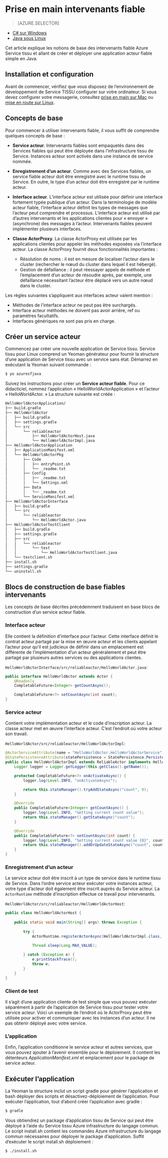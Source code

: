 <properties
   pageTitle="Prise en main Service TISSU fiable intervenants | Microsoft Azure"
   description="Ce didacticiel vous guide dans les étapes de création, le débogage et déploiement d’un service basé sur acteur simple à l’aide du Service TISSU fiable intervenants."
   services="service-fabric"
   documentationCenter=".net"
   authors="vturecek"
   manager="timlt"
   editor=""/>

<tags
   ms.service="service-fabric"
   ms.devlang="java"
   ms.topic="article"
   ms.tgt_pltfrm="NA"
   ms.workload="NA"
   ms.date="09/25/2016"
   ms.author="vturecek"/>

# <a name="getting-started-with-reliable-actors"></a>Prise en main intervenants fiable

> [AZURE.SELECTOR]
- [C# sur Windows](service-fabric-reliable-actors-get-started.md)
- [Java sous Linux](service-fabric-reliable-actors-get-started-java.md)

Cet article explique les notions de base des intervenants fiable Azure Service tissu et allant de créer et déployer une application acteur fiable simple en Java.

## <a name="installation-and-setup"></a>Installation et configuration
Avant de commencer, vérifiez que vous disposez de l’environnement de développement de Service TISSU configurer sur votre ordinateur.
Si vous devez configurer votre messagerie, consultez [prise en main sur Mac](service-fabric-get-started-mac.md) ou [mise en route sur Linux](service-fabric-get-started-linux.md).

## <a name="basic-concepts"></a>Concepts de base
Pour commencer à utiliser intervenants fiable, il vous suffit de comprendre quelques concepts de base :

 * **Service acteur**. Intervenants fiables sont empaquetés dans des Services fiables qui peut être déployée dans l’infrastructure tissu de Service. Instances acteur sont activés dans une instance de service nommée.
 
 * **Enregistrement d’un acteur**. Comme avec des Services fiables, un service fiable acteur doit être enregistré avec le runtime tissu de Service. En outre, le type d’un acteur doit être enregistré par le runtime acteur.
 
 * **Interface acteur**. L’interface acteur est utilisée pour définir une interface fortement typée publique d’un acteur. Dans la terminologie de modèle acteur fiable, l’interface acteur définit les types de messages que l’acteur peut comprendre et processus. L’interface acteur est utilisé par d’autres intervenants et les applications clientes pour « envoyer » (asynchrone) des messages à l’acteur. Intervenants fiables peuvent implémenter plusieurs interfaces.
 
 * **Classe ActorProxy**. La classe ActorProxy est utilisée par les applications clientes pour appeler les méthodes exposées via l’interface acteur. La classe ActorProxy fournit deux fonctionnalités importantes :
    * Résolution de noms : il est en mesure de localiser l’acteur dans le cluster (rechercher le nœud du cluster dans lequel il est hébergé).
    * Gestion de défaillance : il peut réessayer appels de méthode et l’emplacement d’un acteur de résoudre après, par exemple, une défaillance nécessitant l’acteur être déplacé vers un autre nœud dans le cluster.

Les règles suivantes s’appliquent aux interfaces acteur valent mention :

- Méthodes de l’interface acteur ne peut pas être surchargés.
- Interface acteur méthodes ne doivent pas avoir arrière, ref ou paramètres facultatifs.
- Interfaces génériques ne sont pas pris en charge.

## <a name="create-an-actor-service"></a>Créer un service acteur
Commencez par créer une nouvelle application de Service tissu. Service tissu pour Linux comprend un Yeoman générateur pour fournir la structure d’une application de Service tissu avec un service sans état. Démarrez en exécutant la Yeoman suivant commande :

```bash
$ yo azuresfjava
```

Suivez les instructions pour créer un **Service acteur fiable**. Pour ce didacticiel, nommez l’application « HelloWorldActorApplication » et l’acteur « HelloWorldActor. » La structure suivante est créée :

```bash
HelloWorldActorApplication/
├── build.gradle
├── HelloWorldActor
│   ├── build.gradle
│   ├── settings.gradle
│   └── src
│       └── reliableactor
│           ├── HelloWorldActorHost.java
│           └── HelloWorldActorImpl.java
├── HelloWorldActorApplication
│   ├── ApplicationManifest.xml
│   └── HelloWorldActorPkg
│       ├── Code
│       │   ├── entryPoint.sh
│       │   └── _readme.txt
│       ├── Config
│       │   ├── _readme.txt
│       │   └── Settings.xml
│       ├── Data
│       │   └── _readme.txt
│       └── ServiceManifest.xml
├── HelloWorldActorInterface
│   ├── build.gradle
│   └── src
│       └── reliableactor
│           └── HelloWorldActor.java
├── HelloWorldActorTestClient
│   ├── build.gradle
│   ├── settings.gradle
│   ├── src
│   │   └── reliableactor
│   │       └── test
│   │           └── HelloWorldActorTestClient.java
│   └── testclient.sh
├── install.sh
├── settings.gradle
└── uninstall.sh
```

## <a name="reliable-actors-basic-building-blocks"></a>Blocs de construction de base fiables intervenants

Les concepts de base décrites précédemment traduisent en base blocs de construction d’un service acteur fiable.

### <a name="actor-interface"></a>Interface acteur

Elle contient la définition d’interface pour l’acteur. Cette interface définit le contrat acteur partagé par la mise en œuvre acteur et les clients appelant l’acteur pour qu’il est judicieux de définir dans un emplacement est différente de l’implémentation d’un acteur généralement et peut être partagé par plusieurs autres services ou des applications clientes.

`HelloWorldActorInterface/src/reliableactor/HelloWorldActor.java`:

```java
public interface HelloWorldActor extends Actor {
    @Readonly   
    CompletableFuture<Integer> getCountAsync();

    CompletableFuture<?> setCountAsync(int count);
}
```

### <a name="actor-service"></a>Service acteur 
Contient votre implémentation acteur et le code d’inscription acteur. La classe acteur met en œuvre l’interface acteur. C’est l’endroit où votre acteur son travail.

`HelloWorldActor/src/reliableactor/HelloWorldActorImpl`:

```java
@ActorServiceAttribute(name = "HelloWorldActor.HelloWorldActorService")
@StatePersistenceAttribute(statePersistence = StatePersistence.Persisted)
public class HelloWorldActorImpl extends ReliableActor implements HelloWorldActor {
    Logger logger = Logger.getLogger(this.getClass().getName());

    protected CompletableFuture<?> onActivateAsync() {
        logger.log(Level.INFO, "onActivateAsync");

        return this.stateManager().tryAddStateAsync("count", 0);
    }

    @Override
    public CompletableFuture<Integer> getCountAsync() {
        logger.log(Level.INFO, "Getting current count value");
        return this.stateManager().getStateAsync("count");
    }

    @Override
    public CompletableFuture<?> setCountAsync(int count) {
        logger.log(Level.INFO, "Setting current count value {0}", count);
        return this.stateManager().addOrUpdateStateAsync("count", count, (key, value) -> count > value ? count : value);
    }
}
```

### <a name="actor-registration"></a>Enregistrement d’un acteur

Le service acteur doit être inscrit à un type de service dans le runtime tissu de Service. Dans l’ordre service acteur exécuter votre instances acteur, votre type d’acteur doit également être inscrit auprès du Service acteur. La `ActorRuntime` méthode d’inscription effectue ce travail pour intervenants.

`HelloWorldActor/src/reliableactor/HelloWorldActorHost`:

```java
public class HelloWorldActorHost {
    
    public static void main(String[] args) throws Exception {
        
        try {
            ActorRuntime.registerActorAsync(HelloWorldActorImpl.class, (context, actorType) -> new ActorServiceImpl(context, actorType, ()-> new HelloWorldActorImpl()), Duration.ofSeconds(10));

            Thread.sleep(Long.MAX_VALUE);
            
        } catch (Exception e) {
            e.printStackTrace();
            throw e;
        }
    }
}
```

### <a name="test-client"></a>Client de test

Il s’agit d’une application cliente de test simple que vous pouvez exécuter séparément à partir de l’application de Service tissu pour tester votre service acteur. Voici un exemple de l’endroit où le ActorProxy peut être utilisée pour activer et communiquer avec les instances d’un acteur. Il ne pas obtenir déployé avec votre service.

### <a name="the-application"></a>L’application 

Enfin, l’application conditionne le service acteur et autres services, que vous pouvez ajouter à l’avenir ensemble pour le déploiement. Il contient les détenteurs *ApplicationManifest.xml* et emplacement pour le package de service acteur.

## <a name="run-the-application"></a>Exécuter l’application

La Yeoman la structure inclut un script gradle pour générer l’application et bash déployer des scripts et désactivez-déploiement de l’application. Pour exécuter l’application, tout d’abord créer l’application avec gradle :

```bash
$ gradle
```

Vous obtiendrez un package d’application tissu de Service qui peut être déployé à l’aide du Service tissu Azure infrastructure du langage commun. Le script install.sh contient les commandes Azure infrastructure du langage commun nécessaires pour déployer le package d’application. Suffit d’exécuter le script install.sh déploiement :

```bask
$ ./install.sh
```
